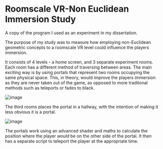 # Roomscale VR-Non Euclidean Immersion Study

A copy of the program I used as an experiment in my dissertation.

The purpose of my study was to measure how employing non-Euclidean geometric concepts to a roomscale VR level could influence the players immersion.

It consists of 4 levels - a home screen, and 3 separate experiment rooms. Each room has a different method of traversing between areas. The main exciting way is by using portals that represent two rooms occupying the same physical space. This, in theory, would improve the players immersion as they are never taken out of the game, as opposed to more traditonal methods such as teleports or fades to black.

![image](https://github.com/DanielJ-OBrien/VRDisseration/assets/99108127/e54487c4-8d42-488a-86c0-976195bb86aa)

The third rooms places the portal in a hallway, with the intention of making it less obvious it is a portal.

![image](https://github.com/DanielJ-OBrien/VRDisseration/assets/99108127/c569c1d1-f9e3-4170-ad90-c2de5d7d3071)

The portals work using an advanced shader and maths to calculate the position where the player *would* be on the other side of the portal. It then has a separate script to teleport the player at the appropriate time.
